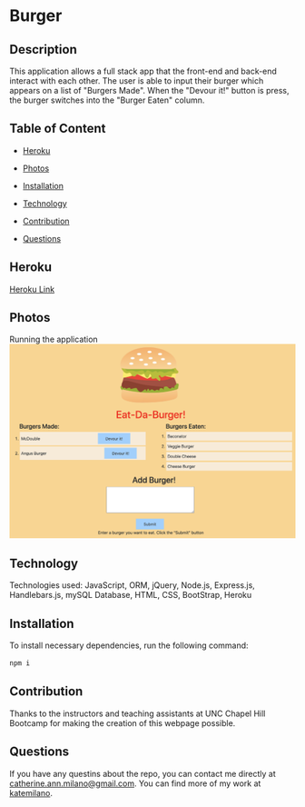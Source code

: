 # Burger

## Description
This application allows  a full stack app that the front-end and back-end interact with each other. The user is able to input their burger which appears on a list of "Burgers Made". When the "Devour it!" button is press, the burger switches into the "Burger Eaten" column. 

## Table of Content

* [Heroku](#Heroku)

* [Photos](#photos)

* [Installation](#installation)

* [Technology](#Technology)

* [Contribution](#contribution)

* [Questions](#questions)

## Heroku

<a href="https://eataburger-app.herokuapp.com/">Heroku Link</a>

## Photos
Running the application
<img src="images/app.png">

## Technology

Technologies used: JavaScript, ORM, jQuery, Node.js, Express.js, Handlebars.js, mySQL Database, HTML, CSS, BootStrap, Heroku

## Installation
To install necessary dependencies, run the following command:

```bash
npm i
```

## Contribution

Thanks to the instructors and teaching assistants at UNC Chapel Hill Bootcamp for making the creation of this webpage possible.

## Questions

If you have any questins about the repo, you can contact me directly at catherine.ann.milano@gmail.com. You can find more of my work at [katemilano](http://github.com/katemilano/).
    

